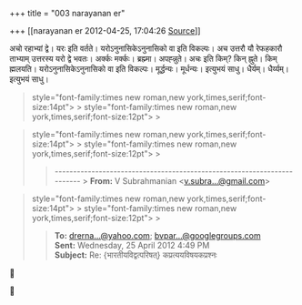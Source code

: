 +++
title = "003 narayanan er"

+++
[[narayanan er	2012-04-25, 17:04:26 [Source](https://groups.google.com/g/bvparishat/c/d8CjVHXR27s)]]



अचो रहाभ्यां द्वे। यरः इति वर्तते। यरोऽनुनासिकेऽनुनासिको वा इति विकल्पः। अच उत्तरौ यौ रेफहकारौ ताभ्याम् उत्तरस्य यरो द्वे भवतः। अर्क्कः मर्क्कः। ब्रह्म्मा। अपह्न्नुते। अचः इति किम्? किन् ह्नुते। किम् ह्मलयति। यरोऽनुनासिकेऽनुनासिको वा इति विकल्पः। मूर्द्धन्यः। मूर्धन्यः। इत्युभयं साधु। धैर्यम्। धैर्य्यम्। इत्युभयं साधु।  

  

>  style="font-family:times new roman,new york,times,serif;font-size:14pt"> >
>  style="font-family:times new roman,new york,times,serif;font-size:12pt"> >
> 
> > 
> > 
> > 

>  style="font-family:times new roman,new york,times,serif;font-size:14pt"> >
>  style="font-family:times new roman,new york,times,serif;font-size:12pt"> >
> 
> > ------------------------------------------------------------------------ >
> **From:** V Subrahmanian \<[v.subra...@gmail.com]()\>  
> > 
> > 
> > 

>  style="font-family:times new roman,new york,times,serif;font-size:14pt"> >
>  style="font-family:times new roman,new york,times,serif;font-size:12pt"> >
> 
> > **To:** [drerna...@yahoo.com](); [bvpar...@googlegroups.com]()  
> **Sent:** Wednesday, 25 April 2012 4:49 PM  
> **Subject:** Re: {भारतीयविद्वत्परिषत्} कप्रत्ययविषयकप्रश्नः  
> > 
> >   
> > 
> > 
> > 
> > 






